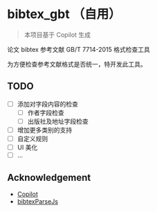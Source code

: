 # bibtex_gbt （自用）

> 本项目基于 Copilot 生成

论文 bibtex 参考文献 GB/T 7714-2015 格式检查工具

为方便检查参考文献格式是否统一，特开发此工具。

## TODO

- [ ] 添加对字段内容的检查
  - [ ] 作者字段检查
  - [ ] 出版社及地址字段检查
- [ ] 增加更多类别的支持
- [ ] 自定义规则
- [ ] UI 美化
- [ ] ...

## Acknowledgement

- [Copilot](https://github.com/copilot)
- [bibtexParseJs](https://github.com/ORCID/bibtexParseJs)
